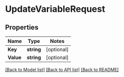 # UpdateVariableRequest

## Properties
Name | Type | Notes
------------ | ------------- | -------------
**Key** | **string** | [optional] 
**Value** | **string** | [optional] 

[[Back to Model list]](../README.md#documentation-for-models) [[Back to API list]](../README.md#documentation-for-api-endpoints) [[Back to README]](../README.md)


